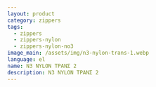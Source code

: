 ```yaml
---
layout: product
category: zippers
tags:
  - zippers
  - zippers-nylon
  - zippers-nylon-no3
image_main: /assets/img/n3-nylon-trans-1.webp
language: el
name: N3 NYLON ΤΡΑΝΣ 2
description: N3 NYLON ΤΡΑΝΣ 2
---
```

